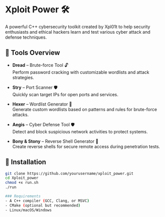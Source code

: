 # Xploit Power 🛠️

A powerful C++ cybersecurity toolkit created by Xpl01t to help security enthusiasts and ethical hackers learn and test various cyber attack and defense techniques.

## 🔧 Tools Overview

- **Dread** – Brute-force Tool 🔓  
  Perform password cracking with customizable wordlists and attack strategies.

- **Stry** – Port Scanner 🛡️  
  Quickly scan target IPs for open ports and services.

- **Hexer** – Wordlist Generator 📜  
  Generate custom wordlists based on patterns and rules for brute-force attacks.

- **Aegis** – Cyber Defense Tool 🛡️  
  Detect and block suspicious network activities to protect systems.

- **Bony & Stony** – Reverse Shell Generator 📡  
  Create reverse shells for secure remote access during penetration tests.

## 🚀 Installation
```bash
git clone https://github.com/yourusername/xploit_power.git
cd Xploit_power
chmod +x run.sh
./run

### Requirements
- A C++ compiler (GCC, Clang, or MSVC)
- CMake (optional but recommended)
- Linux/macOS/Windows

